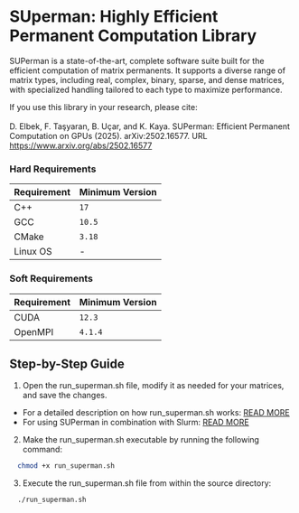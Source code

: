 # SUperman: Highly Efficient Permanent Computation Library

SUPerman is a state-of-the-art, complete software suite built for the efficient computation of matrix permanents. It supports a diverse range of matrix types, including real, complex, binary, sparse, and dense matrices, with specialized handling tailored to each type to maximize performance.

If you use this library in your research, please cite:
<br/><br/>
D. Elbek, F. Taşyaran, B. Uçar, and K. Kaya. SUPerman: Efficient Permanent Computation on GPUs (2025). arXiv:2502.16577. URL https://www.arxiv.org/abs/2502.16577

### Hard Requirements

| **Requirement** | **Minimum Version** |
| --------------- |---------------------|
| C++             | `17`                |
| GCC             | `10.5`              |
| CMake           | `3.18`              |
| Linux OS        | -                   |

### Soft Requirements

| **Requirement** | **Minimum Version** |
| --------------- | ------------------- |
| CUDA            | `12.3`           |
| OpenMPI         | `4.1.4`          |


## Step-by-Step Guide

1. Open the run_superman.sh file, modify it as needed for your matrices, and save the changes. 
- For a detailed description on how run_superman.sh works: [READ MORE](md/run_superman.md)
- For using SUPerman in combination with Slurm: [READ MORE](md/using_superman_with_slurm.md)

2. Make the run_superman.sh executable by running the following command:

```bash 
  chmod +x run_superman.sh
```

3. Execute the run_superman.sh file from within the source directory:
```bash
  ./run_superman.sh
```
